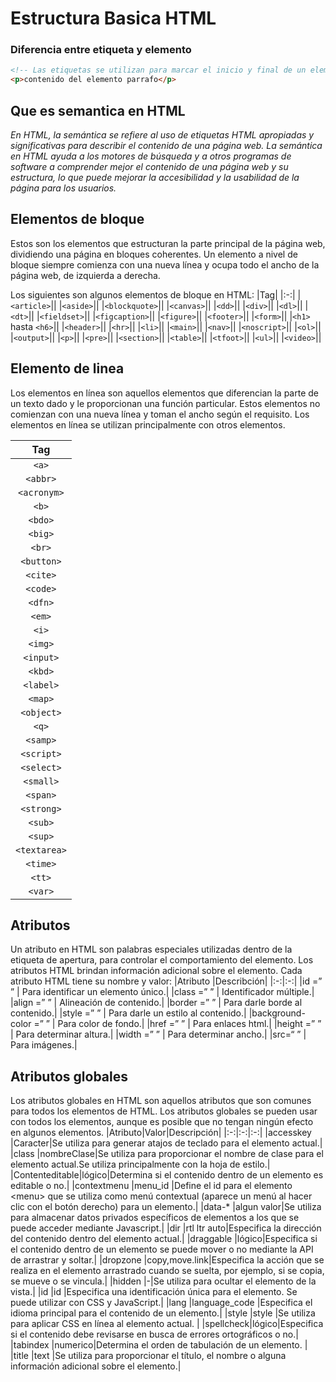 # Estructura Basica HTML
### Diferencia entre etiqueta y elemento
```html
<!-- Las etiquetas se utilizan para marcar el inicio y final de un elemento -->
<p>contenido del elemento parrafo</p>
```

## Que es semantica en HTML
_En HTML, la semántica se refiere al uso de etiquetas HTML apropiadas y significativas para describir el contenido de una página web. La semántica en HTML ayuda a los motores de búsqueda y a otros programas de software a comprender mejor el contenido de una página web y su estructura, lo que puede mejorar la accesibilidad y la usabilidad de la página para los usuarios._

## Elementos de bloque
Estos son los elementos que estructuran la parte principal de la
página web, dividiendo una página en bloques coherentes. Un elemento a nivel de bloque
siempre comienza con una nueva línea y ocupa todo el ancho de la página web, de
izquierda a derecha.

Los siguientes son algunos elementos de bloque en HTML:
|Tag|
|:-:|
|`<article>`||
|`<aside>`||
|`<blockquote>`||
|`<canvas>`||
|`<dd>`||
|`<div>`||
|`<dl>`||
|`<dt>`||
|`<fieldset>`||
|`<figcaption>`||
|`<figure>`||
|`<footer>`||
|`<form>`||
|`<h1>` hasta `<h6>`||
|`<header>`||
|`<hr>`||
|`<li>`||
|`<main>`||
|`<nav>`||
|`<noscript>`||
|`<ol>`||
|`<output>`||
|`<p>`||
|`<pre>`||
|`<section>`||
|`<table>`||
|`<tfoot>`||
|`<ul>`||
|`<video>`||

## Elemento de linea
Los elementos en línea son aquellos elementos que diferencian la
parte de un texto dado y le proporcionan una función particular. Estos elementos no comienzan con una nueva línea y toman el ancho según el requisito. Los elementos en línea se utilizan principalmente con otros elementos.

|Tag|
|:-:|
|`<a>`||
|`<abbr>`||
|`<acronym>`||
|`<b>`||
|`<bdo>`||
|`<big>`||
|`<br>`||
|`<button>`||
|`<cite>`||
|`<code>`||
|`<dfn>`||
|`<em>`||
|`<i>`||
|`<img>`||
|`<input>`||
|`<kbd>`||
|`<label>`||
|`<map>`||
|`<object>`||
|`<q>`||
|`<samp>`||
|`<script>`||
|`<select>`||
|`<small>`||
|`<span>`||
|`<strong>`||
|`<sub>`||
|`<sup>`||
|`<textarea>`||
|`<time>`||
|`<tt>`||
|`<var>`||

## Atributos
Un atributo en HTML son palabras especiales utilizadas dentro de la etiqueta de apertura,
para controlar el comportamiento del elemento. Los atributos HTML brindan información
adicional sobre el elemento. Cada atributo HTML tiene su nombre y valor:
|Atributo |Describción|
|:-:|:-:|
|id =” ”               | Para identificar un elemento único.|
|class =” ”            | Identificador múltiple.|
|align =” ”            | Alineación de contenido.|
|border =” ”           | Para darle borde al contenido.|
|style =” ”            | Para darle un estilo al contenido.|
|background-color =” ” | Para color de fondo.|
|href =” ”             | Para enlaces html.|
|height =” ”           | Para determinar altura.|
|width =” ”            | Para determinar ancho.|
|src=“ ”               | Para imágenes.|  

## Atributos globales
Los atributos globales en HTML son aquellos atributos que son comunes para todos los
elementos de HTML. Los atributos globales se pueden usar con todos los elementos,
aunque es posible que no tengan ningún efecto en algunos elementos.
|Atributo|Valor|Descripción|
|:-:|:-:|:-:|
|accesskey |Caracter|Se utiliza para generar atajos de teclado para el elemento actual.|
|class |nombreClase|Se utiliza para proporcionar el nombre de clase para el elemento actual.Se utiliza principalmente con la hoja de estilo.|
|Contenteditable|lógico|Determina si el contenido dentro de un elemento es editable o no.|
|contextmenu |menu_id |Define el id para el elemento \<menu\> que se utiliza como menú contextual (aparece un menú al hacer clic con el botón derecho) para un elemento.|
|data-* |algun valor|Se utiliza para almacenar datos privados específicos de elementos a los que se puede acceder mediante Javascript.|
|dir |rtl ltr auto|Especifica la dirección del contenido dentro del elemento actual.|
|draggable |lógico|Especifica si el contenido dentro de un elemento se puede mover o no mediante la API de arrastrar y soltar.|
|dropzone |copy,move.link|Especifica la acción que se realiza en el elemento arrastrado cuando se suelta, por ejemplo, si se copia, se mueve o se vincula.|
|hidden |-|Se utiliza para ocultar el elemento de la vista.|
|id |id |Especifica una identificación única para el elemento. Se puede utilizar con CSS y JavaScript.|
|lang |language_code |Especifica el idioma principal para el contenido de un elemento.|
|style |style |Se utiliza para aplicar CSS en línea al elemento actual. |
|spellcheck|lógico|Especifica si el contenido debe revisarse en busca de errores ortográficos o no.|
|tabindex |numerico|Determina el orden de tabulación de un elemento. |
|title |text |Se utiliza para proporcionar el título, el nombre o alguna información adicional sobre el elemento.|


